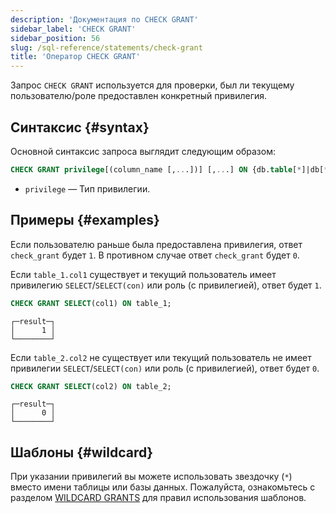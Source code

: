 ```yaml
---
description: 'Документация по CHECK GRANT'
sidebar_label: 'CHECK GRANT'
sidebar_position: 56
slug: /sql-reference/statements/check-grant
title: 'Оператор CHECK GRANT'
---
```


Запрос `CHECK GRANT` используется для проверки, был ли текущему пользователю/роле предоставлен конкретный привилегия.

## Синтаксис {#syntax}

Основной синтаксис запроса выглядит следующим образом:

```sql
CHECK GRANT privilege[(column_name [,...])] [,...] ON {db.table[*]|db[*].*|*.*|table[*]|*}
```

- `privilege` — Тип привилегии.

## Примеры {#examples}

Если пользователю раньше была предоставлена привилегия, ответ `check_grant` будет `1`. В противном случае ответ `check_grant` будет `0`.

Если `table_1.col1` существует и текущий пользователь имеет привилегию `SELECT`/`SELECT(con)` или роль (с привилегией), ответ будет `1`.
```sql
CHECK GRANT SELECT(col1) ON table_1;
```

```text
┌─result─┐
│      1 │
└────────┘
```
Если `table_2.col2` не существует или текущий пользователь не имеет привилегии `SELECT`/`SELECT(con)` или роль (с привилегией), ответ будет `0`.
```sql
CHECK GRANT SELECT(col2) ON table_2;
```

```text
┌─result─┐
│      0 │
└────────┘
```

## Шаблоны {#wildcard}
При указании привилегий вы можете использовать звездочку (`*`) вместо имени таблицы или базы данных. Пожалуйста, ознакомьтесь с разделом [WILDCARD GRANTS](../../sql-reference/statements/grant.md#wildcard-grants) для правил использования шаблонов.
